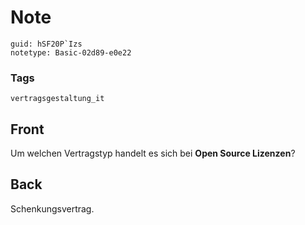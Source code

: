 # Note
```
guid: hSF20P`Izs
notetype: Basic-02d89-e0e22
```

### Tags
```
vertragsgestaltung_it
```

## Front
Um welchen Vertragstyp handelt es sich bei <b>Open Source Lizenzen</b>?

## Back
Schenkungsvertrag.
